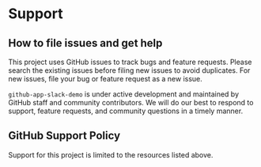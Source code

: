 # Support

## How to file issues and get help

This project uses GitHub issues to track bugs and feature requests. Please search the existing issues before filing new issues to avoid duplicates. For new issues, file your bug or feature request as a new issue.

`github-app-slack-demo` is under active development and maintained by GitHub staff and community contributors. We will do our best to respond to support, feature requests, and community questions in a timely manner.

## GitHub Support Policy

Support for this project is limited to the resources listed above.
